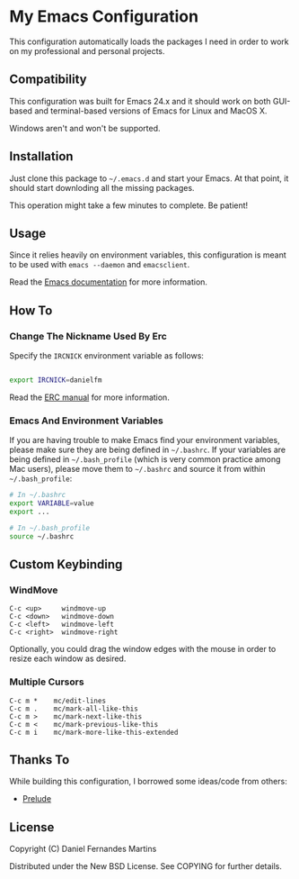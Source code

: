 # My Emacs Configuration

This configuration automatically loads the packages I need in order to work on
my professional and personal projects.


## Compatibility

This configuration was built for Emacs 24.x and it should work on both
GUI-based and terminal-based versions of Emacs for Linux and MacOS X.

Windows aren't and won't be supported.


## Installation

Just clone this package to `~/.emacs.d` and start your Emacs. At that point,
it should start downloding all the missing packages.

This operation might take a few minutes to complete. Be patient!


## Usage

Since it relies heavily on environment variables, this configuration is
meant to be used with `emacs --daemon` and `emacsclient`.

Read the [Emacs documentation](http://www.gnu.org/software/emacs/manual/html_node/emacs/Emacs-Server.html)
for more information.


## How To

### Change The Nickname Used By Erc

Specify the `IRCNICK` environment variable as follows:

````bash

export IRCNICK=danielfm
````

Read the [ERC manual](http://www.gnu.org/software/emacs/manual/html_mono/erc.html)
for more information.


### Emacs And Environment Variables

If you are having trouble to make Emacs find your environment variables, please
make sure they are being defined in `~/.bashrc`. If your variables are being
defined in `~/.bash_profile` (which is very common practice among Mac users),
please move them to `~/.bashrc` and source it from within `~/.bash_profile`:

````bash
# In ~/.bashrc
export VARIABLE=value
export ...

# In ~/.bash_profile
source ~/.bashrc
````

## Custom Keybinding

### WindMove

````
C-c <up>     windmove-up
C-c <down>   windmove-down
C-c <left>   windmove-left
C-c <right>  windmove-right
````

Optionally, you could drag the window edges with the mouse in order to resize
each window as desired.

### Multiple Cursors

````
C-c m *    mc/edit-lines
C-c m .    mc/mark-all-like-this
C-c m >    mc/mark-next-like-this
C-c m <    mc/mark-previous-like-this
C-c m i    mc/mark-more-like-this-extended
````


## Thanks To

While building this configuration, I borrowed some ideas/code from others:

* [Prelude](https://github.com/bbatsov/prelude)


## License

Copyright (C) Daniel Fernandes Martins

Distributed under the New BSD License. See COPYING for further details.
